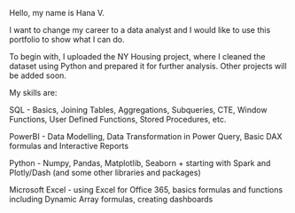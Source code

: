Hello, my name is Hana V.

I want to change my career to a data analyst and I would like to use this portfolio to show what I can do.


To begin with, I uploaded the NY Housing project, where I cleaned the dataset using Python and prepared it for further analysis.
Other projects will be added soon.


My skills are:

SQL - Basics, Joining Tables, Aggregations, Subqueries, CTE, Window Functions, User Defined Functions, Stored Procedures, etc.

PowerBI - Data Modelling, Data Transformation in Power Query, Basic DAX formulas and Interactive Reports

Python - Numpy, Pandas, Matplotlib, Seaborn + starting with Spark and Plotly/Dash (and some other libraries and packages)


Microsoft Excel - using Excel for Office 365, basics formulas and functions including Dynamic Array formulas, creating dashboards 



